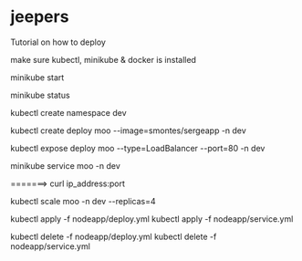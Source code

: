 # jeepers
Tutorial on how to deploy

make sure kubectl, minikube & docker is installed

minikube start

minikube status

kubectl create namespace dev

kubectl create deploy moo --image=smontes/sergeapp -n dev

kubectl expose deploy moo --type=LoadBalancer --port=80 -n dev

minikube service moo -n dev

=======> curl ip_address:port

kubectl scale moo -n dev --replicas=4

kubectl apply -f nodeapp/deploy.yml
kubectl apply -f nodeapp/service.yml

kubectl delete -f nodeapp/deploy.yml
kubectl delete -f nodeapp/service.yml
